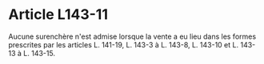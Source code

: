 # Article L143-11

Aucune surenchère n'est admise lorsque la vente a eu lieu dans les formes prescrites par les articles L. 141-19, L. 143-3 à L. 143-8, L. 143-10 et L. 143-13 à L. 143-15.
